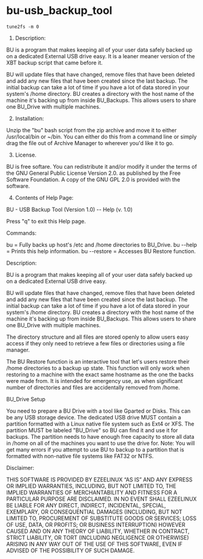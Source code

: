 # bu-usb_backup_tool

    tune2fs -m 0

1. Description:

 BU is a program that makes keeping all of your user data safely backed up on
 a dedicated External USB drive easy. It is a leaner meaner version of the XBT
 backup script that came before it. 

 BU will update files that have changed, remove files that have been
 deleted and add any new files that have been created since the last backup.
 The initial backup can take a lot of time if you have a lot of data stored
 in your system's /home directory. BU creates a directory with the host name
 of the machine it's backing up from inside BU_Backups. This allows users to
 share one BU_Drive with multiple machines.


2. Installation:

 Unzip the "bu" bash script from the zip archive and move it to either
 /usr/local/bin or ~/bin. You can either do this from a command line or simply
 drag the file out of Archive Manager to wherever you'd like it to go.


3. License.

 BU is free softare. You can redistribute it and/or modify it under the
 terms of the GNU General Public License Version 2.0. as published by
 the Free Software Foundation. A copy of the GNU GPL 2.0 is provided with the
 software.

4. Contents of Help Page:

 BU - USB Backup Tool (Version 1.0) -- Help
 (v. 1.0)

 Press "q" to exit this Help page.

 Commands:

 bu = Fully backs up host's /etc and /home directories to BU_Drive.
 bu --help = Prints this help information.
 bu --restore = Accesses BU Restore function.

 Description:

 BU is a program that makes keeping all of your user data safely backed up on
 a dedicated External USB drive easy.

 BU will update files that have changed, remove files that have been
 deleted and add any new files that have been created since the last backup.
 The initial backup can take a lot of time if you have a lot of data stored
 in your system's /home directory. BU creates a directory with the host name
 of the machine it's backing up from inside BU_Backups. This allows users to
 share one BU_Drive with multiple machines.

 The directory structure and all files are stored openly to allow users easy
 access if they only need to retrieve a few files or directories using a file
 manager.

 The BU Restore function is an interactive tool that let's users restore their
 /home directories to a backup up state. This function will only work when
 restoring to a machine with the exact same hostname as the one the backs were
 made from. It is intended for emergency use, as when significant number of
 directories and files are accidentally removed from /home.

 BU_Drive Setup

 You need to prepare a BU Drive with a tool like Gparted or Disks.
 This can be any USB storage device. The dedicated USB drive MUST contain a
 partition formatted with a Linux native file system such as Ext4 or XFS. The
 partition MUST be labeled "BU_Drive" so BU can find it and use it for backups.
 The partition needs to have enough free capacity to store all data in /home on
 all of the machines you want to use the drive for. Note: You will get many
 errors if you attempt to use BU to backup to a partition that is formatted with
 non-native file systems like FAT32 or NTFS. 

 Disclaimer:

 THIS SOFTWARE IS PROVIDED BY EZEELINUX “AS IS” AND ANY EXPRESS OR IMPLIED
 WARRANTIES, INCLUDING, BUT NOT LIMITED TO, THE IMPLIED WARRANTIES OF
 MERCHANTABILITY AND FITNESS FOR A PARTICULAR PURPOSE ARE DISCLAIMED. IN NO
 EVENT SHALL EZEELINUX BE LIABLE FOR ANY DIRECT, INDIRECT, INCIDENTAL, SPECIAL,
 EXEMPLARY, OR CONSEQUENTIAL DAMAGES (INCLUDING, BUT NOT LIMITED TO,
 PROCUREMENT OF SUBSTITUTE GOODS OR SERVICES; LOSS OF USE, DATA, OR PROFITS; OR
 BUSINESS INTERRUPTION) HOWEVER CAUSED AND ON ANY THEORY OF LIABILITY, WHETHER
 IN CONTRACT, STRICT LIABILITY, OR TORT (INCLUDING NEGLIGENCE OR OTHERWISE)
 ARISING IN ANY WAY OUT OF THE USE OF THIS SOFTWARE, EVEN IF ADVISED OF THE
 POSSIBILITY OF SUCH DAMAGE.

